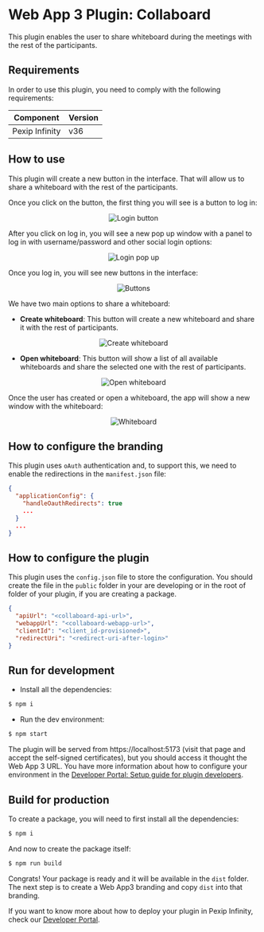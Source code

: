 # Web App 3 Plugin: Collaboard

This plugin enables the user to share whiteboard during the meetings with the
rest of the participants.

## Requirements

In order to use this plugin, you need to comply with the following requirements:

| Component      | Version |
| -------------- | ------- |
| Pexip Infinity | v36     |

## How to use

This plugin will create a new button in the interface. That will allow us to
share a whiteboard with the rest of the participants.

Once you click on the button, the first thing you will see is a button to log
in:

<div align='center'>

![Login button](./images/login-button.png)

</div>

After you click on log in, you will see a new pop up window with a panel to log
in with username/password and other social login options:

<div align='center'>

![Login pop up](./images/login.png)

</div>

Once you log in, you will see new buttons in the interface:

<div align='center'>

![Buttons](./images/buttons.png)

</div>

We have two main options to share a whiteboard:

- **Create whiteboard**: This button will create a new whiteboard and share it
  with the rest of participants.

<div align='center'>

![Create whiteboard](./images/create-whiteboard.png)

</div>

- **Open whiteboard**: This button will show a list of all available whiteboards
  and share the selected one with the rest of participants.

<div align='center'>

![Open whiteboard](./images/open-whiteboard.png)

</div>

Once the user has created or open a whiteboard, the app will show a new window
with the whiteboard:

<div align='center'>

![Whiteboard](./images/whiteboard.png)

</div>

## How to configure the branding

This plugin uses `oAuth` authentication and, to support this, we need to enable
the redirections in the `manifest.json` file:

```json
{
  "applicationConfig": {
    "handleOauthRedirects": true
    ...
  }
  ...
}
```

## How to configure the plugin

This plugin uses the `config.json` file to store the configuration. You should
create the file in the `public` folder in your are developing or in the root of
folder of your plugin, if you are creating a package.

```json
{
  "apiUrl": "<collaboard-api-url>",
  "webappUrl": "<collaboard-webapp-url>",
  "clientId": "<client_id-provisioned>",
  "redirectUri": "<redirect-uri-after-login>"
}
```

## Run for development

- Install all the dependencies:

```bash
$ npm i
```

- Run the dev environment:

```bash
$ npm start
```

The plugin will be served from https://localhost:5173 (visit that page and
accept the self-signed certificates), but you should access it thought the Web
App 3 URL. You have more information about how to configure your environment in
the
[Developer Portal: Setup guide for plugin developers](https://developer.pexip.com/docs/plugins/webapp-3/setup-guide-for-plugin-developers).

## Build for production

To create a package, you will need to first install all the dependencies:

```bash
$ npm i
```

And now to create the package itself:

```bash
$ npm run build
```

Congrats! Your package is ready and it will be available in the `dist` folder.
The next step is to create a Web App3 branding and copy `dist` into that
branding.

If you want to know more about how to deploy your plugin in Pexip Infinity,
check our [Developer Portal](https://developer.pexip.com).
